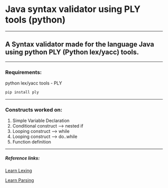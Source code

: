 # Java syntax validator using PLY tools (python)

<hr>

## A Syntax validator made for the language Java using python PLY (Python lex/yacc) tools.

<hr>

### Requirements:

  python lex/yacc tools - PLY

  ```bash
  pip install ply
 ```

<hr>

### Constructs worked on:

1) Simple Variable Declaration 
2) Conditional construct --> nested if
3) Looping construct --> while
4) Looping construct --> do..while
5) Function definition

<hr>

##### Reference links:

[Learn Lexing](https://www.youtube.com/watch?v=54bo1qaHAfk&pp=ygUiam9uYXRoYW4gZW5nZWxzbWEgbGV4aWNhbCBhbmFseXNpcw%3D%3D)

[Learn Parsing](https://www.youtube.com/watch?v=__-wUHG2rfM&t=752s&pp=ygUiam9uYXRoYW4gZW5nZWxzbWEgbGV4aWNhbCBhbmFseXNpcw%3D%3D)
